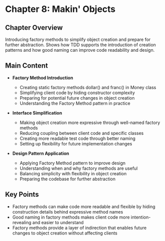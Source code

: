 # Chapter 8: Makin' Objects

## Chapter Overview
Introducing factory methods to simplify object creation and prepare for further abstraction. Shows how TDD supports the introduction of creation patterns and how good naming can improve code readability and design.

## Main Content
- **Factory Method Introduction**
  - Creating static factory methods dollar() and franc() in Money class
  - Simplifying client code by hiding constructor complexity
  - Preparing for potential future changes in object creation
  - Understanding the Factory Method pattern in practice

- **Interface Simplification**
  - Making object creation more expressive through well-named factory methods
  - Reducing coupling between client code and specific classes
  - Creating more readable test code through better naming
  - Setting up flexibility for future implementation changes

- **Design Pattern Application**
  - Applying Factory Method pattern to improve design
  - Understanding when and why factory methods are useful
  - Balancing simplicity with flexibility in object creation
  - Preparing the codebase for further abstraction

## Key Points
- Factory methods can make code more readable and flexible by hiding construction details behind expressive method names
- Good naming in factory methods makes client code more intention-revealing and easier to understand
- Factory methods provide a layer of indirection that enables future changes to object creation without affecting clients